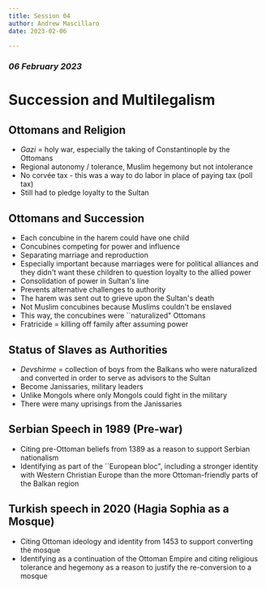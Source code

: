 ```yaml
---
title: Session 04
author: Andrew Mascillaro
date: 2023-02-06

---
```


### _06 February 2023_

# Succession and Multilegalism

## Ottomans and Religion

- _Gazi_ = holy war, especially the taking of Constantinople
by the Ottomans
- Regional autonomy / tolerance, Muslim hegemony but not
intolerance
- No corvée tax - this was a way to do labor in place of
paying tax (poll tax)
- Still had to pledge loyalty to the Sultan

## Ottomans and Succession

- Each concubine in the harem could have one child
- Concubines competing for power and influence
- Separating marriage and reproduction
- Especially important because marriages were for political
alliances and they didn't want these children to question
loyalty to the allied power
- Consolidation of power in Sultan's line
- Prevents alternative challenges to authority
- The harem was sent out to grieve upon the Sultan's death
- Not Muslim concubines because Muslims couldn't be enslaved
- This way, the concubines were \`\`naturalized" Ottomans
- Fratricide = killing off family after assuming power

## Status of Slaves as Authorities

- _Devshirme_ = collection of boys from the Balkans who were
naturalized and converted in order to serve as advisors to
the Sultan
- Become Janissaries, military leaders
- Unlike Mongols where only Mongols could fight in the military
- There were many uprisings from the Janissaries

## Serbian Speech in 1989 (Pre-war)

- Citing pre-Ottoman beliefs from 1389 as a reason to support
Serbian nationalism
- Identifying as part of the \`\`European bloc", including
a stronger identity with Western Christian Europe than the
more Ottoman-friendly parts of the Balkan region

## Turkish speech in 2020 (Hagia Sophia as a Mosque)

- Citing Ottoman ideology and identity from 1453 to support
converting the mosque
- Identifying as a continuation of the Ottoman Empire and
citing religious tolerance and hegemony as a reason to justify
the re-conversion to a mosque

